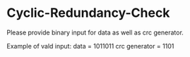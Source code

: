 # Cyclic-Redundancy-Check
Please provide binary input for data as well as crc generator.

Example of vald input:
data = 1011011
crc generator = 1101
